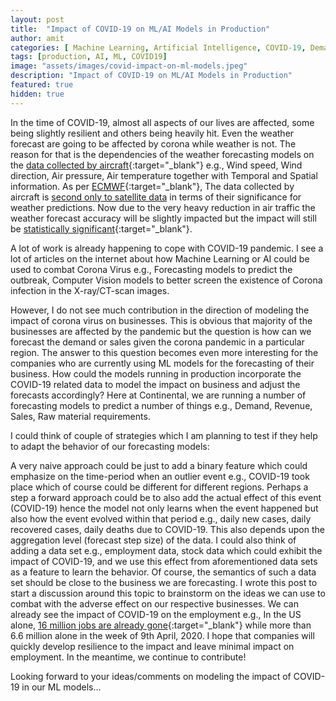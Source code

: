 ```yaml
---
layout: post
title:  "Impact of COVID-19 on ML/AI Models in Production"
author: amit
categories: [ Machine Learning, Artificial Intelligence, COVID-19, Demand Forecasting ]
tags: [production, AI, ML, COVID19]
image: "assets/images/covid-impact-on-ml-models.jpeg"
description: "Impact of COVID-19 on ML/AI Models in Production"
featured: true
hidden: true
---
```


In the time of COVID-19, almost all aspects of our lives are affected, some being slightly resilient and others being heavily hit. Even the weather forecast are going to be affected by corona while weather is not. The reason for that is the dependencies of the weather forecasting models on the [data collected by aircraft](https://www.accuweather.com/en/severe-weather/coronavirus-canceled-flights-could-affect-weather-forecasting-at-exactly-the-wrong-time/711234){:target="_blank"} e.g., Wind speed, Wind direction, Air pressure, Air temperature together with Temporal and Spatial information. As per [ECMWF](https://www.ecmwf.int){:target="_blank"}, The data collected by aircraft is [second only to satellite data](https://www.ecmwf.int/en/about/media-centre/news/2020/drop-aircraft-observations-could-have-impact-weather-forecasts) in terms of their significance for weather predictions. Now due to the very heavy reduction in air traffic the weather forecast accuracy will be slightly impacted but the impact will still be [statistically significant](https://www.aljazeera.com/news/2020/03/weather-predictions-affected-coronavirus-outbreak-200326104501955.html){:target="_blank"}.

A lot of work is already happening to cope with COVID-19 pandemic. I see a lot of articles on the internet about how Machine Learning or AI could be used to combat Corona Virus e.g., Forecasting models to predict the outbreak, Computer Vision models to better screen the existence of Corona infection in the X-ray/CT-scan images. 

However, I do not see much contribution in the direction of modeling the impact of corona virus on businesses. This is obvious that majority of the businesses are affected by the pandemic but the question is how can we forecast the demand or sales given the corona pandemic in a particular region. The answer to this question becomes even more interesting for the companies who are currently using ML models for the forecasting of their business. How could the models running in production incorporate the COVID-19 related data to model the impact on business and adjust the forecasts accordingly? Here at Continental, we are running a number of forecasting models to predict a number of things e.g., Demand, Revenue, Sales, Raw material requirements.

I could think of couple of strategies which I am planning to test if they help to adapt the behavior of our forecasting models:

A very naive approach could be just to add a binary feature which could emphasize on the time-period when an outlier event e.g., COVID-19 took place which of course could be different for different regions.
Perhaps a step a forward approach could be to also add the actual effect of this event (COVID-19) hence the model not only learns when the event happened but also how the event evolved within that period e.g., daily new cases, daily recovered cases, daily deaths due to COVID-19. This also depends upon the aggregation level (forecast step size) of the data.
I could also think of adding a data set e.g., employment data, stock data which could exhibit the impact of COVID-19, and we use this effect from aforementioned data sets as a feature to learn the behavior. Of course, the semantics of such a data set should be close to the business we are forecasting.
I wrote this post to start a discussion around this topic to brainstorm on the ideas we can use to combat with the adverse effect on our respective businesses. We can already see the impact of COVID-19 on the employment e.g., In the US alone, [16 million jobs are already gone](https://www.theguardian.com/business/2020/apr/09/us-unemployment-filings-coronavirus){:target="_blank"} while more than 6.6 million alone in the week of 9th April, 2020. I hope that companies will quickly develop resilience to the impact and leave minimal impact on employment. In the meantime, we continue to contribute!

Looking forward to your ideas/comments on modeling the impact of COVID-19 in our ML models...
